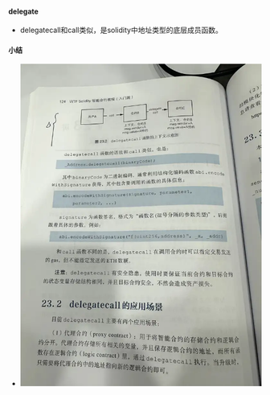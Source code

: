 #### delegate

- delegatecall和call类似，是solidity中地址类型的底层成员函数。


#### 小结
- ![delegatecall.jpg](..%2Fstatic%2Fdelegatecall.jpg)